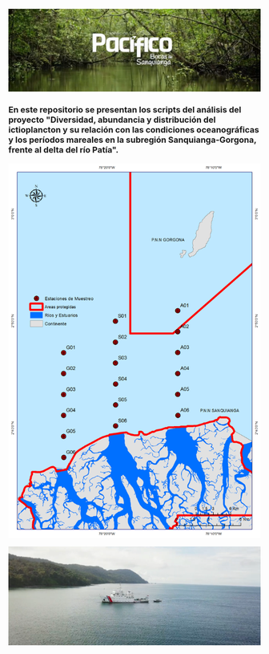 
[![Expedición Pacifico: Bocas de Sanquianga](Cabezote.png)](https://youtu.be/Rsuj0Ps-Ugk)

### En este repositorio se presentan los scripts del análisis del proyecto "Diversidad, abundancia y distribución del ictioplancton y su relación con las condiciones oceanográficas y los períodos mareales en la subregión Sanquianga-Gorgona, frente al delta del río Patía".


![Estaciones de muestreo](Mapa_Estaciones_Bocas.png)


![Caption for the picture.](Screen_shot.png)

